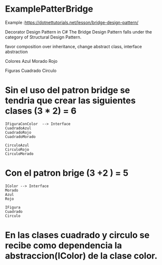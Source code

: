 # ExamplePatterBridge
Example :https://dotnettutorials.net/lesson/bridge-design-pattern/

Decorator Design Pattern in C#
The Bridge Design Pattern falls under the category of Structural Design Pattern.

favor composition over inheritance, change abstract class, interface abstraction

Colores 
Azul
Morado
Rojo 

Figuras 
Cuadrado
Circulo

# Sin el uso del patron bridge se tendria que crear  las siguientes clases (3 * 2) = 6

```
IFiguraConColor  --> Interface
CuadradoAzul
CuadradoRojo
CuadradoMorado

CirculoAzul
CirculoRojo
CirculoMorado
```

# Con el patron brige (3 +2 ) = 5
```
IColor --> Interface
Morado
Azul
Rojo
```

```
IFigura
Cuadrado
Circulo
```

# En las clases cuadrado y circulo se recibe como dependencia la abstraccion(IColor) de la clase color.
